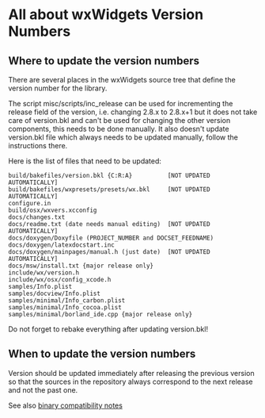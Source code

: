 All about wxWidgets Version Numbers
===================================

## Where to update the version numbers

There are several places in the wxWidgets source tree that
define the version number for the library.

The script misc/scripts/inc_release can be used for incrementing the release
field of the version, i.e. changing 2.8.x to 2.8.x+1 but it does not take
care of version.bkl and can't be used for changing the other version
components, this needs to be done manually. It also doesn't update
version.bkl file which always needs to be updated manually, follow the
instructions there.

Here is the list of files that need to be updated:

	build/bakefiles/version.bkl {C:R:A}          [NOT UPDATED AUTOMATICALLY]
	build/bakefiles/wxpresets/presets/wx.bkl     [NOT UPDATED AUTOMATICALLY]
	configure.in
	build/osx/wxvers.xcconfig
	docs/changes.txt
	docs/readme.txt (date needs manual editing)  [NOT UPDATED AUTOMATICALLY]
	docs/doxygen/Doxyfile (PROJECT_NUMBER and DOCSET_FEEDNAME)
	docs/doxygen/latexdocstart.inc
	docs/doxygen/mainpages/manual.h (just date)  [NOT UPDATED AUTOMATICALLY]
	docs/msw/install.txt {major release only}
	include/wx/version.h
	include/wx/osx/config_xcode.h
	samples/Info.plist
	samples/docview/Info.plist
	samples/minimal/Info_carbon.plist
	samples/minimal/Info_cocoa.plist
	samples/minimal/borland_ide.cpp {major release only}

Do not forget to rebake everything after updating version.bkl!


## When to update the version numbers

Version should be updated immediately after releasing the previous version
so that the sources in the repository always correspond to the next release
and not the past one.

See also [binary compatibility notes](binary-compatibility.md)
